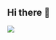 ## Hi there 👋

[![](https://cloud.appwrite.io/v1/storage/buckets/667d390e003b1971a8be/files/6680068e00362e6ce62b/preview?project=667d35ca0017fb21fc6c)](https://www.amittambulkar.com)
<!--
**Dljdd/Dljdd** is a ✨ _special_ ✨ repository because its `README.md` (this file) appears on your GitHub profile.

Here are some ideas to get you started:

- 🔭 I’m currently working on ...
- 🌱 I’m currently learning ...
- 👯 I’m looking to collaborate on ...
- 🤔 I’m looking for help with ...
- 💬 Ask me about ...
- 📫 How to reach me: ...
- 😄 Pronouns: ...
- ⚡ Fun fact: ...
-->
